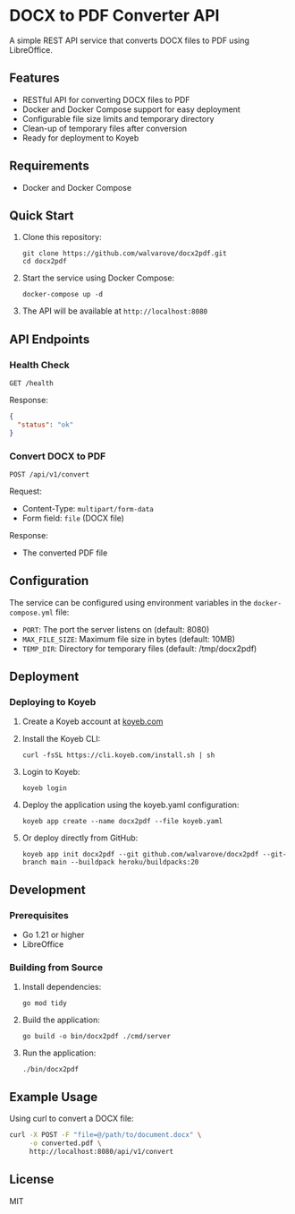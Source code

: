 # DOCX to PDF Converter API

A simple REST API service that converts DOCX files to PDF using LibreOffice.

## Features

- RESTful API for converting DOCX files to PDF
- Docker and Docker Compose support for easy deployment
- Configurable file size limits and temporary directory
- Clean-up of temporary files after conversion
- Ready for deployment to Koyeb

## Requirements

- Docker and Docker Compose

## Quick Start

1. Clone this repository:
   ```
   git clone https://github.com/walvarove/docx2pdf.git
   cd docx2pdf
   ```

2. Start the service using Docker Compose:
   ```
   docker-compose up -d
   ```

3. The API will be available at `http://localhost:8080`

## API Endpoints

### Health Check

```
GET /health
```

Response:
```json
{
  "status": "ok"
}
```

### Convert DOCX to PDF

```
POST /api/v1/convert
```

Request:
- Content-Type: `multipart/form-data`
- Form field: `file` (DOCX file)

Response:
- The converted PDF file

## Configuration

The service can be configured using environment variables in the `docker-compose.yml` file:

- `PORT`: The port the server listens on (default: 8080)
- `MAX_FILE_SIZE`: Maximum file size in bytes (default: 10MB)
- `TEMP_DIR`: Directory for temporary files (default: /tmp/docx2pdf)

## Deployment

### Deploying to Koyeb

1. Create a Koyeb account at [koyeb.com](https://koyeb.com)

2. Install the Koyeb CLI:
   ```
   curl -fsSL https://cli.koyeb.com/install.sh | sh
   ```

3. Login to Koyeb:
   ```
   koyeb login
   ```

4. Deploy the application using the koyeb.yaml configuration:
   ```
   koyeb app create --name docx2pdf --file koyeb.yaml
   ```

5. Or deploy directly from GitHub:
   ```
   koyeb app init docx2pdf --git github.com/walvarove/docx2pdf --git-branch main --buildpack heroku/buildpacks:20
   ```

## Development

### Prerequisites

- Go 1.21 or higher
- LibreOffice

### Building from Source

1. Install dependencies:
   ```
   go mod tidy
   ```

2. Build the application:
   ```
   go build -o bin/docx2pdf ./cmd/server
   ```

3. Run the application:
   ```
   ./bin/docx2pdf
   ```

## Example Usage

Using curl to convert a DOCX file:

```bash
curl -X POST -F "file=@/path/to/document.docx" \
     -o converted.pdf \
     http://localhost:8080/api/v1/convert
```

## License

MIT 